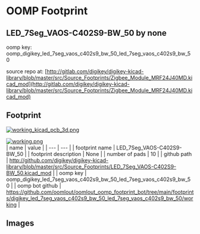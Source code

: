 # OOMP Footprint  
## LED_7Seg_VAOS-C402S9-BW_50  by none  
  
oomp key: oomp_digikey_led_7seg_vaos_c402s9_bw_50_led_7seg_vaos_c402s9_bw_50  
  
source repo at: [http://gitlab.com/digikey/digikey-kicad-library/blob/master/src/Source_Footprints/Zigbee_Module_MRF24J40MD.kicad_mod](http://gitlab.com/digikey/digikey-kicad-library/blob/master/src/Source_Footprints/Zigbee_Module_MRF24J40MD.kicad_mod)  
## Footprint  
  
[![working_kicad_pcb_3d.png](working_kicad_pcb_3d_600.png)](working_kicad_pcb_3d.png)  
  
[![working.png](working_600.png)](working.png)  
| name | value | 
| --- | --- | 
| footprint name | LED_7Seg_VAOS-C402S9-BW_50 | 
| footprint description | None | 
| number of pads | 10 | 
| github path | http://github.com/digikey/digikey-kicad-library/blob/master/src/Source_Footprints/LED_7Seg_VAOS-C402S9-BW_50.kicad_mod | 
| oomp key | oomp_digikey_led_7seg_vaos_c402s9_bw_50_led_7seg_vaos_c402s9_bw_50 | 
| oomp bot github | https://github.com/oomlout/oomlout_oomp_footprint_bot/tree/main/footprints/digikey_led_7seg_vaos_c402s9_bw_50_led_7seg_vaos_c402s9_bw_50/working | 
## Images  
